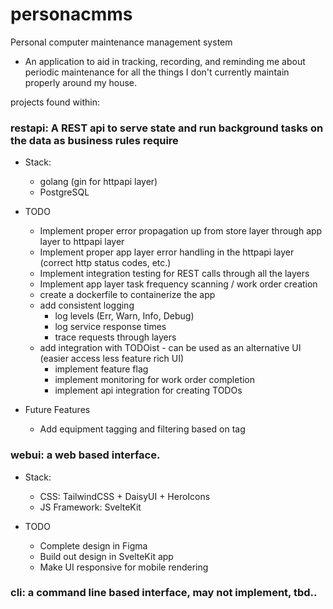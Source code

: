 # personacmms
Personal computer maintenance management system
* An application to aid in tracking, recording, and reminding me about periodic maintenance for all the things I don't currently maintain properly around my house.

projects found within: 
### restapi: A REST api to serve state and run background tasks on the data as business rules require
* Stack:
    * golang (gin for httpapi layer)
    * PostgreSQL

* TODO  
    * Implement proper error propagation up from store layer through app layer to httpapi layer
    * Implement proper app layer error handling in the httpapi layer (correct http status codes, etc.)
    * Implement integration testing for REST calls through all the layers
    * Implement app layer task frequency scanning / work order creation
    * create a dockerfile to containerize the app
    * add consistent logging
        * log levels (Err, Warn, Info, Debug)
        * log service response times
        * trace requests through layers
    * add integration with TODOist - can be used as an alternative UI (easier access less feature rich UI)
        * implement feature flag
        * implement monitoring for work order completion
        * implement api integration for creating TODOs 

* Future Features
    * Add equipment tagging and filtering based on tag


### webui: a web based interface.
* Stack: 
    * CSS: TailwindCSS + DaisyUI + HeroIcons
    * JS Framework: SvelteKit

* TODO
    * Complete design in Figma
    * Build out design in SvelteKit app
    * Make UI responsive for mobile rendering

### cli: a command line based interface, may not implement, tbd..
